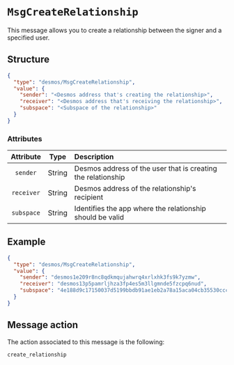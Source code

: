 # `MsgCreateRelationship`
This message allows you to create a relationship between the signer and a specified user.

## Structure
```json
{
  "type": "desmos/MsgCreateRelationship",
  "value": {
    "sender": "<Desmos address that's creating the relationship>",
    "receiver": "<Desmos address that's receiving the relationship>",
    "subspace": "<Subspace of the relationship>"
  }
}      
```

### Attributes
| Attribute | Type | Description |
| :-------: | :----: | :-------- |
| `sender`  | String | Desmos address of the user that is creating the relationship |
| `receiver`| String | Desmos address of the relationship's recipient |
| `subspace`| String | Identifies the app where the relationship should be valid |

## Example
````json
{
  "type": "desmos/MsgCreateRelationship",
  "value": {
    "sender": "desmos1e209r8nc8qdkmqujahwrq4xrlxhk3fs9k7yzmw",
    "receiver": "desmos13p5pamrljhza3fp4es5m3llgmnde5fzcpq6nud",
    "subspace": "4e188d9c17150037d5199bbdb91ae1eb2a78a15aca04cb35530cccb81494b36e"
  }
}    
````

## Message action
The action associated to this message is the following: 

```
create_relationship
```
